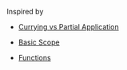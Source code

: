 Inspired by

- [Currying vs Partial Application](http://www.datchley.name/currying-vs-partial-application/)

- [Basic Scope](http://www.datchley.name/basic-scope/)

- [Functions](http://www.datchley.name/functions/)
